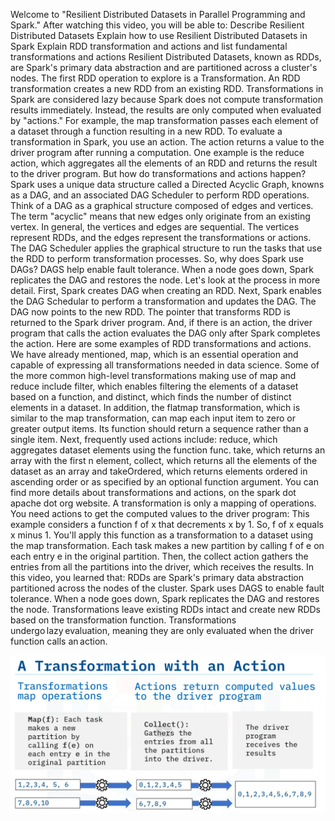 Welcome to "Resilient Distributed Datasets in Parallel Programming and Spark."
After watching this video, you will be able to:
Describe Resilient Distributed Datasets
Explain how to use Resilient Distributed Datasets in Spark
Explain RDD transformation and actions and list fundamental transformations and actions
Resilient Distributed Datasets, known as RDDs, are Spark's primary data abstraction and are
partitioned across a cluster's nodes.
The first RDD operation to explore is a Transformation. An RDD transformation creates a new RDD from
an existing RDD.
Transformations in Spark are considered lazy because Spark does not compute transformation
results immediately. Instead, the results are only computed when evaluated by "actions."
For example, the map transformation passes each element of a dataset through a function
resulting in a new RDD.
To evaluate a transformation in Spark, you use an action. The action returns a value
to the driver program after running a computation.
One example is the reduce action, which aggregates all the elements of an RDD and returns the
result to the driver program.
But how do transformations and actions happen? Spark uses a unique data structure called
a Directed Acyclic Graph, knowns as a DAG, and an associated DAG Scheduler to perform
RDD operations.
Think of a DAG as a graphical structure composed of edges and vertices.
The term "acyclic" means that new edges only originate from an existing vertex.
In general, the vertices and edges are sequential.
The vertices represent RDDs, and the edges represent the transformations or actions.
The DAG Scheduler applies the graphical structure to run the tasks that use the RDD to perform
transformation processes.
So, why does Spark use DAGs? DAGS help enable fault tolerance.
When a node goes down, Spark replicates the DAG and restores the node.
Let's look at the process in more detail.
First, Spark creates DAG when creating an RDD.
Next, Spark enables the DAG Schedular to perform a transformation and updates the DAG.
The DAG now points to the new RDD.
The pointer that transforms RDD is returned to the Spark driver program.
And, if there is an action, the driver program that calls the action evaluates the DAG only
after Spark completes the action.
Here are some examples of RDD transformations and actions.
We have already mentioned, map, which is an essential operation and capable of expressing
all transformations needed in data science.
Some of the more common high-level transformations making use of map and reduce include
filter, which enables filtering the elements of a dataset based on a function, and distinct,
which finds the number of distinct elements in a dataset.
In addition, the flatmap transformation, which is similar to the map transformation, can
map each input item to zero or greater output items.
Its function should return a sequence rather than a single item.
Next, frequently used actions include:
reduce, which aggregates dataset elements using the function func.
take, which returns an array with the first n element,
collect, which returns all the elements of the dataset as an array and
takeOrdered, which returns elements ordered in ascending order or as specified by an optional
function argument.
You can find more details about transformations and actions, on the spark dot apache dot org
website.
A transformation is only a mapping of operations. You need actions to get the computed values
to the driver program:
This example considers a function f of x that decrements x by 1. So, f of x equals x minus
1.
You'll apply this function as a transformation to a dataset using the map transformation.
Each task makes a new partition by calling f of e on each entry e in the original partition.
Then, the collect action gathers the entries from all the partitions into the driver, which
receives the results.
In this video, you learned that:
RDDs are Spark's primary data abstraction partitioned across the nodes of the cluster.
Spark uses DAGS to enable fault tolerance. When a node goes down, Spark replicates the
DAG and restores the node.
Transformations leave existing RDDs intact and create new RDDs based on the transformation
function.
Transformations undergo lazy evaluation, meaning they are only evaluated when the driver
function calls an action.

![image](./transformation.png)
